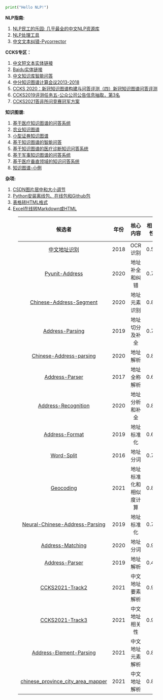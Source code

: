 ```python
print("Hello NLP!")
```

**NLP指南:**

1. [NLP民工的乐园: 几乎最全的中文NLP资源库](https://github.com/fighting41love/funNLP)
2. [NLP处理工具](https://github.com/ownthink/Jiagu)
3. [中文文本纠错-Pycorrector](https://github.com/shibing624/pycorrector)


**CCKS专区：**

1. [中文短文本实体链接](https://github.com/AlexYangLi/ccks2019_el)
2. [Baidu实体链接](https://github.com/panchunguang/ccks_baidu_entity_link)
3. [中文知识库智能问答](https://github.com/duterscmy/ccks2019-ckbqa-4th-codes)
4. [中分知识图谱计算会议2013-2018](https://github.com/liuhuanyong/KnowledgeGraphSlides)
5. [CCKS 2020：新冠知识图谱构建与问答评测（四）新冠知识图谱问答评测](https://github.com/WangShengguang/ccks-2020)
6. [CCKS2019评测任务五-公众公司公告信息抽取，第3名](https://github.com/houking-can/CCKS2019-Task5)
7. [CCKS2021答非所问竞赛冠军方案](https://github.com/WENGSYX/CCKS2021-Scheme-Sharing)


**知识图谱:**

1. [基于医疗知识图谱的问答系统](https://github.com/liuhuanyong/QASystemOnMedicalKG)
2. [农业知识图谱](https://github.com/qq547276542/Agriculture_KnowledgeGraph)
3. [小型证券知识图谱](https://github.com/lemonhu/stock-knowledge-graph)
4. [基于知识图谱的智能问答](https://github.com/WenRichard/KBQA-BERT)
5. [基于知识图谱的医疗诊断知识问答系统](https://github.com/wangle1218/KBQA-for-Diagnosis)
6. [基于军事知识图谱的问答系统](https://github.com/liuhuanyong/QAonMilitaryKG)
7. [基于医疗垂直领域的知识问答系统](https://github.com/baiyang2464/chatbot-base-on-Knowledge-Graph)
8. [知识图谱-小例](https://github.com/Skyellbin/neo4j-python-pandas-py2neo-v3)

**杂项:**

1. [CSDN图片居中和大小调节](https://blog.csdn.net/qq_43012792/article/details/107896047)
2. [Python安装离线包、在线包和Github包](https://blog.csdn.net/tandelin/article/details/103664721)
3. [表格转HTML格式](http://pressbin.com/tools/excel_to_html_table/index.html)
4. [Excel在线转Markdown或HTML](http://www.tablesgenerator.com)


<html>
    <body>
        <figure>
            <table align="center">
                <thead>
                    <tr>
                        <th align="center">候选者</th>
                        <th align="center">年份</th>
                        <th align="center">核心内容</th>
                        <th align="center">相关性</th>
                        <th align="center">完整性(code+data)</th>
                        <th align="center">进度(%)</th>
                        <th align="center">备注</th>
                    </tr>
                </thead>
                <tbody>
                    <tr>
                        <td align="center">
                            <a href='https://github.com/Walleclipse/ChineseAddress_OCR'>中文地址识别</a>
                        </td>
                        <td align="center">2018</td>
                        <td align="center">OCR识别</td>
                        <td align="center">0.50</td>
                        <td align="center">0.95</td>
                        <td align="center"></td>
                        <td align="center">CV</td>
                    </tr>
                    <tr>
                        <td align="center">
                            <a href='https://github.com/PyUnit/pyunit-address'>Pyunit-Address</a>
                        </td>
                        <td align="center">2020</td>
                        <td align="center">地址补全和纠错</td>
                        <td align="center">0.70</td>
                        <td align="center">0.90</td>
                        <td align="center">100</td>
                        <td align="center"></td>
                    </tr>
                    <tr>
                        <td align="center">
                            <a href='https://github.com/yihenglu/chinese-address-segment'>Chinese-Address-Segment</a>
                        </td>
                        <td align="center">2020</td>
                        <td align="center">地址元素识别</td>
                        <td align="center">0.80</td>
                        <td align="center">0.4(No Data)</td>
                        <td align="center"></td>
                        <td align="center">
                            <a href='https://github.com/BrowenYu/chinese-address-segmentation'>补充</a>
                        </td>
                    </tr>
                    <tr>
                        <td align="center">
                            <a href='https://github.com/tidalmelon/addrseg'>Address-Parsing</a>
                        </td>
                        <td align="center">2019</td>
                        <td align="center">地址切分及补全</td>
                        <td align="center">0.70</td>
                        <td align="center">0.80</td>
                        <td align="center"></td>
                        <td align="center"></td>
                    </tr>
                    <tr>
                        <td align="center">
                            <a href='https://github.com/BlackCatXJ/ch_address_parsing'>Chinese-Address-parsing</a>
                        </td>
                        <td align="center">2020</td>
                        <td align="center">地址解析</td>
                        <td align="center">0.80</td>
                        <td align="center">0.80</td>
                        <td align="center"></td>
                        <td align="center"></td>
                    </tr>
                    <tr>
                        <td align="center">
                            <a href='https://github.com/orgatAI/address-parser'>Address-Parser</a>
                        </td>
                        <td align="center">2017</td>
                        <td align="center">地址全称解析</td>
                        <td align="center">0.65</td>
                        <td align="center">0.70</td>
                        <td align="center"></td>
                        <td align="center"></td>
                    </tr>
                    <tr>
                        <td align="center">
                            <a href='https://github.com/gump1368/address-recognition'>Address-Recognition</a>
                        </td>
                        <td align="center">2020</td>
                        <td align="center">地址分析和补全</td>
                        <td align="center">0.85</td>
                        <td align="center">0.85</td>
                        <td align="center"></td>
                        <td align="center"></td>
                    </tr>
                    <tr>
                        <td align="center">
                            <a href='https://github.com/zzd1990421/AddressFormat'>Address-Format</a>
                        </td>
                        <td align="center">2019</td>
                        <td align="center">地址标准化</td>
                        <td align="center">0.65</td>
                        <td align="center">0.70</td>
                        <td align="center"></td>
                        <td align="center">
                            <a href='https://github.com/Janly238/address_similirity'>cpca(易)</a>
                        </td>
                    </tr>
                    <tr>
                        <td align="center">
                            <a href='https://github.com/wangyulu1993/ranqi_word_split'>Word-Split</a>
                        </td>
                        <td align="center">2016</td>
                        <td align="center">地址分词</td>
                        <td align="center">0.70</td>
                        <td align="center">0.70</td>
                        <td align="center"></td>
                        <td align="center"></td>
                    </tr>
                    <tr>
                        <td align="center">
                            <a href='https://github.com/IceMimosa/geocoding'>Geocoding</a>
                        </td>
                        <td align="center">2021</td>
                        <td align="center">地址标准化和相似度计算</td>
                        <td align="center">0.85</td>
                        <td align="center">0.90</td>
                        <td align="center">80</td>
                        <td align="center">
                            <a href='https://github.com/liuzhibin-cn/address-semantic-search'>改进(Java)</a>
                        </td>
                    </tr>
                    <tr>
                        <td align="center">
                            <a href='https://github.com/leodotnet/neural-chinese-address-parsing'>Neural-Chinese-Address-Parsing</a>
                        </td>
                        <td align="center">2019</td>
                        <td align="center">地址标准化</td>
                        <td align="center">0.70</td>
                        <td align="center">0.85</td>
                        <td align="center"></td>
                        <td align="center">NER</td>
                    </tr>
                    <tr>
                        <td align="center">
                            <a href='https://github.com/SuperMap/address-matching'>Address-Matching</a>
                        </td>
                        <td align="center">2020</td>
                        <td align="center">地址分词</td>
                        <td align="center">0.90</td>
                        <td align="center">0.92</td>
                        <td align="center"></td>
                        <td align="center">NER</td>
                    </tr>
                    <tr>
                        <td align="center">
                            <a href='https://github.com/CivicKnowledge/address_parser'>Address-Parser</a>
                        </td>
                        <td align="center">2019</td>
                        <td align="center">地址解析</td>
                        <td align="center">0.40</td>
                        <td align="center">0.50</td>
                        <td align="center">100</td>
                        <td align="center">USA</td>
                    </tr>
                    <tr>
                        <td align="center">
                            <a href='https://github.com/xueyouluo/ccks2021-track2-code'>CCKS2021-Track2</a>
                        </td>
                        <td align="center">2021</td>
                        <td align="center">中文地址要素解析</td>
                        <td align="center">0.90</td>
                        <td align="center">0.95</td>
                        <td align="center"></td>
                        <td align="center"></td>
                    </tr>
                    <tr>
                        <td align="center">
                            <a href='https://github.com/wodejiafeiyu/ccks2021-track3-top1'>CCKS2021-Track3</a>
                        </td>
                        <td align="center">2021</td>
                        <td align="center">中文地址相关性</td>
                        <td align="center">0.90</td>
                        <td align="center">0.95</td>
                        <td align="center"></td>
                        <td align="center"></td>
                    </tr>
                    <tr>
                        <td align="center">
                            <a href='https://github.com/frankhjh/Address_Element_Parsing'>Address-Element-Parsing</a>
                        </td>
                        <td align="center">2021</td>
                        <td align="center">中文地址元素解析</td>
                        <td align="center">0.85</td>
                        <td align="center">0.85</td>
                        <td align="center"></td>
                        <td align="center">NER</td>
                    </tr>
                    <tr>
                        <td align="center">
                            <a href='https://github.com/DQinYuan/chinese_province_city_area_mapper'>chinese_province_city_area_mapper</a>
                        </td>
                        <td align="center">2021</td>
                        <td align="center">中文地址解析</td>
                        <td align="center">0.85</td>
                        <td align="center">0.85</td>
                        <td align="center">100</td>
                        <td align="center"></td>
                    </tr>
                </tbody>
            </table>
        </figure>
        <p></p>
    </body>
</html>

